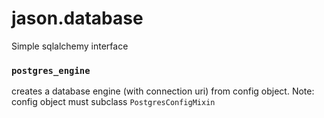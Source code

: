 # jason.database

Simple sqlalchemy interface

### `postgres_engine`

creates a database engine (with connection uri) from config object.
Note: config object must subclass `PostgresConfigMixin`

